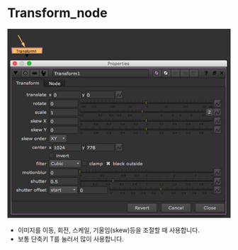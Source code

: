 # Transform\_node

![](../../.gitbook/assets/transform_node.png)

* 이미지를 이동, 회전, 스케일, 기울임\(skew\)등을 조절할 때 사용합니다.
* 보통 단축키 T를 눌러서 많이 사용합니다.

